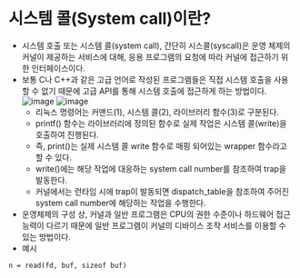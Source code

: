 # 시스템 콜(System call)이란?
* 시스템 호출 또는 시스템 콜(system call), 간단히 시스콜(syscall)은 운영 체제의 커널이 제공하는 서비스에 대해, 응용 프로그램의 요청에 따라 커널에 접근하기 위한 인터페이스이다.
* 보통 C나 C++과 같은 고급 언어로 작성된 프로그램들은 직접 시스템 호출을 사용할 수 없기 때문에 고급 API를 통해 시스템 호출에 접근하게 하는 방법이다.  
![image](https://github.com/y00njinuk/backend-info/assets/71953982/515b52ae-d0ae-456f-9fca-be1d015e8baf)
![image](https://github.com/y00njinuk/backend-info/assets/71953982/e64af34d-6982-467b-b7e0-df6d5fdb6441)
    * 리눅스 명령어는 커맨드(1), 시스템 콜(2), 라이브러리 함수(3)로 구분된다.
    * printf() 함수는 라이브러리에 정의된 함수로 실제 작업은 시스템 콜(write)을 호출하여 진행된다.
    * 즉, print()는 실제 시스템 콜 write 함수로 매핑 되어있는 wrapper 함수라고 할 수 있다.
    * write()에는 해당 작업에 대응하는 system call number를 참조하여 trap을 발동한다.
    * 커널에서는 런타임 시에 trap이 발동되면 dispatch_table을 참조하여 주어진 system call number에 해당하는 작업을 수행한다.
* 운영체제의 구성 상, 커널과 일반 프로그램은 CPU의 권한 수준이나 하드웨어 접근 능력이 다르기 때문에 일반 프로그램이 커널의 디바이스 조작 서비스를 이용할 수 있는 방법이다.
* 예시
```shell
n = read(fd, buf, sizeof buf)
```
